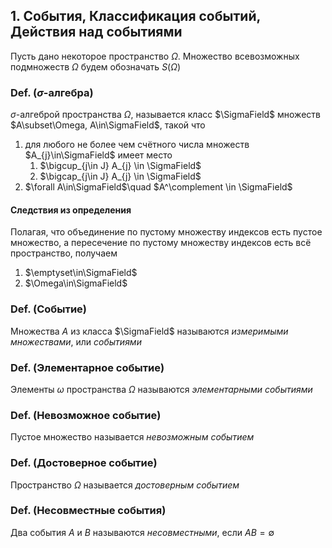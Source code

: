 ## 1. События, Классификация событий, Действия над событиями ##


Пусть дано некоторое пространство $\Omega$.
Множество всевозможных подмножеств $\Omega$ будем обозначать $S(\Omega)$

### Def. ($\sigma$-алгебра) ###
$\sigma$-алгеброй пространства $\Omega$, называется класс $\SigmaField$ множеств $A\subset\Omega, A\in\SigmaField$,
такой что

1.  для любого не более чем счётного числа множеств $A_{j}\in\SigmaField$ имеет место
    1. $\bigcup_{j\in J} A_{j} \in \SigmaField$
    2. $\bigcap_{j\in J} A_{j} \in \SigmaField$
2.  $\forall A\in\SigmaField$\quad
    $A^\complement \in \SigmaField$

#### Следствия из определения ####
Полагая, что объединение по пустому множеству индексов есть пустое множество,
а пересечение по пустому множеству индексов есть всё пространство, получаем

1. $\emptyset\in\SigmaField$
2. $\Omega\in\SigmaField$

### Def. (Событие) ###
Множества $A$ из класса $\SigmaField$ называются *измеримыми множествами*, или *событиями*

### Def. (Элементарное событие) ###
Элементы $\omega$ пространства $\Omega$ называются *элементарными событиями*

### Def. (Невозможное событие) ###
Пустое множество называется *невозможным событием*

### Def. (Достоверное событие) ###
Пространство $\Omega$ называется *достоверным событием*

### Def. (Несовместные события) ###
Два события $A$ и $B$ называются *несовместными*, если $AB = \emptyset$
